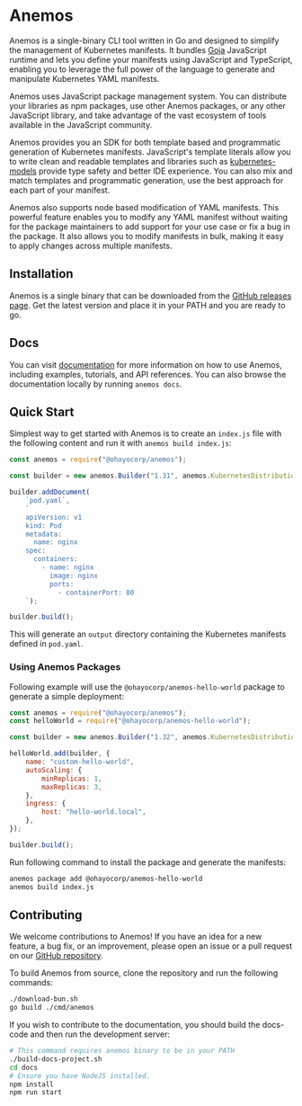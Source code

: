 # Anemos

Anemos is a single-binary CLI tool written in Go and designed to simplify the management of Kubernetes manifests. It
bundles [Goja](https://github.com/dop251/goja) JavaScript runtime and lets you define your
manifests using JavaScript and TypeScript, enabling you to leverage the full power of the language to generate
and manipulate Kubernetes YAML manifests.

Anemos uses JavaScript package management system. You can distribute your libraries as npm packages,
use other Anemos packages, or any other JavaScript library, and take advantage of the vast ecosystem of tools
available in the JavaScript community.

Anemos provides you an SDK for both template based and programmatic generation of Kubernetes manifests.
JavaScript's template literals allow you to write clean and readable templates and libraries such as
[kubernetes-models](https://www.npmjs.com/package/kubernetes-models) provide type safety and better
IDE experience. You can also mix and match templates and programmatic generation, use the best approach
for each part of your manifest.

Anemos also supports node based modification of YAML manifests. This powerful feature enables you
to modify any YAML manifest without waiting for the package maintainers to add support for your use case
or fix a bug in the package. It also allows you to modify manifests in bulk, making it easy to
apply changes across multiple manifests.

## Installation

Anemos is a single binary that can be downloaded from the [GitHub releases page](https://github.com/ohayocorp/anemos/releases).
Get the latest version and place it in your PATH and you are ready to go.

## Docs

You can visit [documentation](https://ohayocorp.com/anemos/docs) for more information on how to use Anemos,
including examples, tutorials, and API references. You can also browse the documentation locally by running `anemos docs`.

## Quick Start

Simplest way to get started with Anemos is to create an `index.js` file with the following content and run it with
`anemos build index.js`:

```javascript
const anemos = require("@ohayocorp/anemos");

const builder = new anemos.Builder("1.31", anemos.KubernetesDistribution.Minikube, anemos.EnvironmentType.Development);

builder.addDocument(
    `pod.yaml`,
    `
    apiVersion: v1
    kind: Pod
    metadata:
      name: nginx
    spec:
      containers:
        - name: nginx
          image: nginx
          ports:
            - containerPort: 80
    `);

builder.build();
```

This will generate an `output` directory containing the Kubernetes manifests defined in `pod.yaml`.

### Using Anemos Packages

Following example will use the `@ohayocorp/anemos-hello-world` package to generate a simple deployment:

```javascript
const anemos = require("@ohayocorp/anemos");
const helloWorld = require("@ohayocorp/anemos-hello-world");

const builder = new anemos.Builder("1.32", anemos.KubernetesDistribution.Minikube, anemos.EnvironmentType.Development);

helloWorld.add(builder, {
    name: "custom-hello-world",
    autoScaling: {
        minReplicas: 1,
        maxReplicas: 3,
    },
    ingress: {
        host: "hello-world.local",
    },
});

builder.build();
```

Run following command to install the package and generate the manifests:

```bash
anemos package add @ohayocorp/anemos-hello-world
anemos build index.js
```

## Contributing

We welcome contributions to Anemos! If you have an idea for a new feature, a bug fix, or an improvement, please
open an issue or a pull request on our [GitHub repository](https://github.com/ohayocorp/anemos).

To build Anemos from source, clone the repository and run the following commands:

```bash
./download-bun.sh
go build ./cmd/anemos
```

If you wish to contribute to the documentation, you should build the docs-code and then
run the development server:

```bash
# This command requires anemos binary to be in your PATH
./build-docs-project.sh
cd docs
# Ensure you have NodeJS installed.
npm install
npm run start
```
